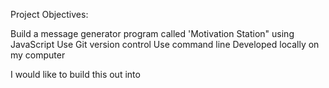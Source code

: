 Project Objectives:

Build a message generator program called 'Motivation Station" using JavaScript
Use Git version control
Use command line
Developed locally on my computer


I would like to build this out into

